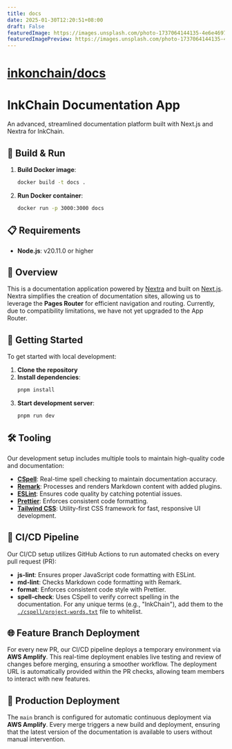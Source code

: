 ```yaml
---
title: docs
date: 2025-01-30T12:20:51+08:00
draft: False
featuredImage: https://images.unsplash.com/photo-1737064144135-4e6e46974261?ixid=M3w0NjAwMjJ8MHwxfHJhbmRvbXx8fHx8fHx8fDE3MzgyMTA3MzR8&ixlib=rb-4.0.3
featuredImagePreview: https://images.unsplash.com/photo-1737064144135-4e6e46974261?ixid=M3w0NjAwMjJ8MHwxfHJhbmRvbXx8fHx8fHx8fDE3MzgyMTA3MzR8&ixlib=rb-4.0.3
---
```


# [inkonchain/docs](https://github.com/inkonchain/docs)

# InkChain Documentation App

An advanced, streamlined documentation platform built with Next.js and Nextra for InkChain.

## 🚀 Build & Run

1. **Build Docker image**:
   ```bash
   docker build -t docs .
   ```

2. **Run Docker container**:
   ```bash
   docker run -p 3000:3000 docs
   ```

## 📋 Requirements

* **Node.js**: v20.11.0 or higher

## 📖 Overview

This is a documentation application powered by [Nextra](https://nextra.site/) and built on [Next.js](https://nextjs.org/). Nextra simplifies the creation of documentation sites, allowing us to leverage the **Pages Router** for efficient navigation and routing. Currently, due to compatibility limitations, we have not yet upgraded to the App Router.

## 🏁 Getting Started

To get started with local development:

1. **Clone the repository**
2. **Install dependencies**:
   ```bash
   pnpm install
   ```
3. **Start development server**:
   ```bash
   pnpm run dev
   ```

## 🛠 Tooling

Our development setup includes multiple tools to maintain high-quality code and documentation:

* **[CSpell](https://cspell.org/)**: Real-time spell checking to maintain documentation accuracy.
* **[Remark](https://remark.js.org/)**: Processes and renders Markdown content with added plugins.
* **[ESLint](https://eslint.org/)**: Ensures code quality by catching potential issues.
* **[Prettier](https://prettier.io/)**: Enforces consistent code formatting.
* **[Tailwind CSS](https://tailwindcss.com/)**: Utility-first CSS framework for fast, responsive UI development.

## 🚦 CI/CD Pipeline

Our CI/CD setup utilizes GitHub Actions to run automated checks on every pull request (PR):

* **js-lint**: Ensures proper JavaScript code formatting with ESLint.
* **md-lint**: Checks Markdown code formatting with Remark.
* **format**: Enforces consistent code style with Prettier.
* **spell-check**: Uses CSpell to verify correct spelling in the documentation. For any unique terms (e.g., "InkChain"), add them to the [`./cspell/project-words.txt`](./cspell/project-words.txt) file to whitelist.

## 🌐 Feature Branch Deployment

For every new PR, our CI/CD pipeline deploys a temporary environment via **AWS Amplify**. This real-time deployment enables live testing and review of changes before merging, ensuring a smoother workflow. The deployment URL is automatically provided within the PR checks, allowing team members to interact with new features.

## 🚀 Production Deployment

The `main` branch is configured for automatic continuous deployment via **AWS Amplify**. Every merge triggers a new build and deployment, ensuring that the latest version of the documentation is available to users without manual intervention.
